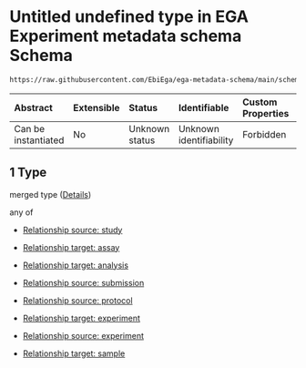 # Untitled undefined type in EGA Experiment metadata schema Schema

```txt
https://raw.githubusercontent.com/EbiEga/ega-metadata-schema/main/schemas/EGA.experiment.json#/properties/experimentRelationships/items/allOf/1/anyOf/0/allOf/1
```



| Abstract            | Extensible | Status         | Identifiable            | Custom Properties | Additional Properties | Access Restrictions | Defined In                                                                           |
| :------------------ | :--------- | :------------- | :---------------------- | :---------------- | :-------------------- | :------------------ | :----------------------------------------------------------------------------------- |
| Can be instantiated | No         | Unknown status | Unknown identifiability | Forbidden         | Allowed               | none                | [EGA.experiment.json\*](../../../schemas/EGA.experiment.json "open original schema") |

## 1 Type

merged type ([Details](ega-1-properties-experiment-relationships-items-allof-relationship-constraints-for-an-experiment-anyof-allowed-relationships-of-type-referencedby-main-ones-allof-1.md))

any of

*   [Relationship source: study](ega-4-definitions-relationship-source-study.md "check type definition")

*   [Relationship target: assay](ega-4-definitions-relationship-target-assay.md "check type definition")

*   [Relationship target: analysis](ega-4-definitions-relationship-target-analysis.md "check type definition")

*   [Relationship source: submission](ega-4-definitions-relationship-source-submission.md "check type definition")

*   [Relationship source: protocol](ega-4-definitions-relationship-source-protocol.md "check type definition")

*   [Relationship target: experiment](ega-4-definitions-relationship-target-experiment.md "check type definition")

*   [Relationship source: experiment](ega-4-definitions-relationship-source-experiment.md "check type definition")

*   [Relationship target: sample](ega-4-definitions-relationship-target-sample.md "check type definition")

